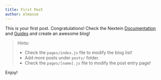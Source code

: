 ```yaml
---
title: First Post
author: elmasse
---
```


This is your first post. Congratulations! Check the Nextein [Documentation](https://nextein.elmasse.io/docs) and [Guides](https://nextein.elmasse.io/guides) and create an awesome blog!

> Hints:
> - Check the `pages/index.js` file to modify the blog list! 
> - Add more posts under `posts/` folder.
> - Check the `pages/[name].js` file to modify the post entry page!

Enjoy!
